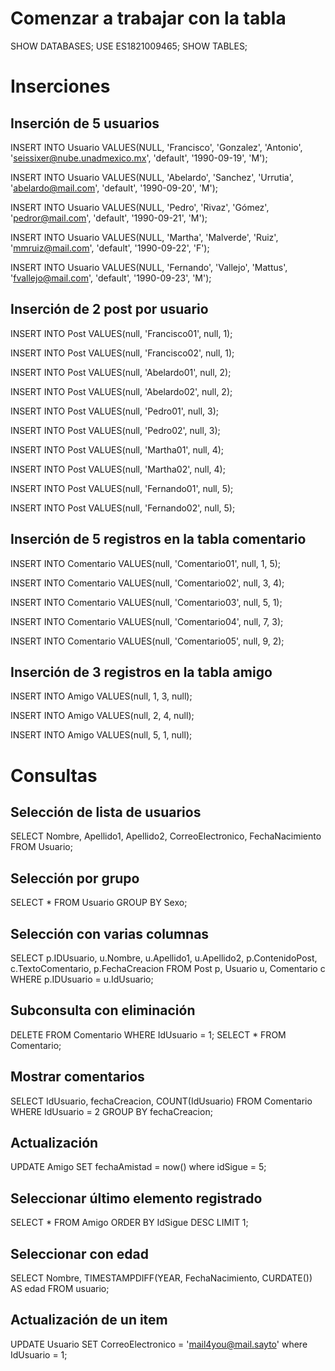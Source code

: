 # Comenzar a trabajar con la tabla 
SHOW DATABASES;
USE ES1821009465;
SHOW TABLES;

# Inserciones
## Inserción de 5 usuarios
INSERT INTO Usuario VALUES(NULL, 'Francisco', 'Gonzalez', 'Antonio', 'seissixer@nube.unadmexico.mx', 'default', '1990-09-19', 'M');

INSERT INTO Usuario VALUES(NULL, 'Abelardo', 'Sanchez', 'Urrutia', 'abelardo@mail.com', 'default', '1990-09-20', 'M');

INSERT INTO Usuario VALUES(NULL, 'Pedro', 'Rivaz', 'Gómez', 'pedror@mail.com', 'default', '1990-09-21', 'M');

INSERT INTO Usuario VALUES(NULL, 'Martha', 'Malverde', 'Ruiz', 'mmruiz@mail.com', 'default', '1990-09-22', 'F');

INSERT INTO Usuario VALUES(NULL, 'Fernando', 'Vallejo', 'Mattus', 'fvallejo@mail.com', 'default', '1990-09-23', 'M');

## Inserción de 2 post por usuario
INSERT INTO Post VALUES(null, 'Francisco01', null, 1);

INSERT INTO Post VALUES(null, 'Francisco02', null, 1);

INSERT INTO Post VALUES(null, 'Abelardo01', null, 2);

INSERT INTO Post VALUES(null, 'Abelardo02', null, 2);

INSERT INTO Post VALUES(null, 'Pedro01', null, 3);

INSERT INTO Post VALUES(null, 'Pedro02', null, 3);

INSERT INTO Post VALUES(null, 'Martha01', null, 4);

INSERT INTO Post VALUES(null, 'Martha02', null, 4);

INSERT INTO Post VALUES(null, 'Fernando01', null, 5);

INSERT INTO Post VALUES(null, 'Fernando02', null, 5);

## Inserción de 5 registros en la tabla comentario
INSERT INTO Comentario VALUES(null, 'Comentario01', null, 1, 5);

INSERT INTO Comentario VALUES(null, 'Comentario02', null, 3, 4);

INSERT INTO Comentario VALUES(null, 'Comentario03', null, 5, 1);

INSERT INTO Comentario VALUES(null, 'Comentario04', null, 7, 3);

INSERT INTO Comentario VALUES(null, 'Comentario05', null, 9, 2);


## Inserción de 3 registros en la tabla amigo
INSERT INTO Amigo VALUES(null, 1, 3, null);

INSERT INTO Amigo VALUES(null, 2, 4, null);

INSERT INTO Amigo VALUES(null, 5, 1, null);

# Consultas
## Selección de lista de usuarios
SELECT Nombre, Apellido1, Apellido2, CorreoElectronico, FechaNacimiento FROM Usuario;

## Selección por grupo
SELECT * FROM Usuario GROUP BY Sexo;

## Selección con varias columnas

SELECT p.IDUsuario, u.Nombre, u.Apellido1, u.Apellido2, p.ContenidoPost, c.TextoComentario, p.FechaCreacion
FROM Post p, Usuario u, Comentario c
WHERE p.IDUsuario = u.IdUsuario;

## Subconsulta con eliminación 
DELETE FROM Comentario WHERE IdUsuario = 1;
SELECT * FROM Comentario; 


## Mostrar comentarios
SELECT IdUsuario, fechaCreacion, COUNT(IdUsuario) FROM Comentario WHERE IdUsuario = 2 GROUP BY fechaCreacion;

## Actualización 
UPDATE Amigo SET fechaAmistad = now() where idSigue = 5;

## Seleccionar último elemento registrado
SELECT * FROM Amigo ORDER BY IdSigue DESC LIMIT 1;

## Seleccionar con edad
SELECT Nombre, TIMESTAMPDIFF(YEAR, FechaNacimiento, CURDATE()) AS edad FROM usuario;

## Actualización de un item
UPDATE Usuario SET CorreoElectronico = 'mail4you@mail.sayto' where IdUsuario = 1;

